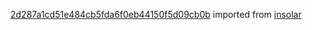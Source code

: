 [2d287a1cd51e484cb5fda6f0eb44150f5d09cb0b](https://github.com/insolar/insolar/commit/2d287a1cd51e484cb5fda6f0eb44150f5d09cb0b) imported from [insolar](https://github.com/insolar/insolar)
